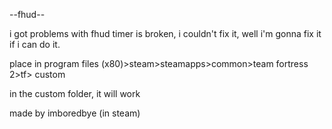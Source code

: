 --fhud--

i got problems with fhud
timer is broken, i couldn't fix it, well i'm gonna fix it if i can do it.

place in program files (x80)>steam>steamapps>common>team fortress 2>tf> custom

in the custom folder, it will work

made by imboredbye (in steam)
